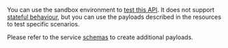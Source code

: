 You can use the sandbox environment to [test this API](https://developer.service.hmrc.gov.uk/api-documentation/docs/testing).
It does not support [stateful behaviour](https://developer.service.hmrc.gov.uk/api-documentation/docs/testing/stateful-behaviour),
but you can use the payloads described in the resources to test specific scenarios.

Please refer to the service [schemas](https://github.com/hmrc/ras-api/tree/master/resources/public/api/conf/1.0/schemas) to create additional payloads.
